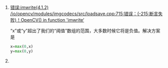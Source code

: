 1. [错误:imwrite(4.1.2) /io/opencv/modules/imgcodecs/src/loadsave.cpp:715:错误：(-215:断言失败)！OpenCV() in function 'imwrite‘](https://cloud.tencent.com/developer/ask/sof/645194)

   “x”或“y”超出了我们的“阈值”数组的范围，大多数时候它将是负值。解决方案是

   ```Python
   x=max(0,x)
   y=max(0,y)
   ```

2. 